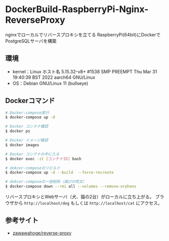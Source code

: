 # DockerBuild-RaspberryPi-Nginx-ReverseProxy

nginxでローカルでリバースプロキシを立てる
RaspberryPi(64bit)にDockerでPostgreSQLサーバを構築

## 環境
- kernel：Linux ホスト名 5.15.32-v8+ #1538 SMP PREEMPT Thu Mar 31 19:40:39 BST 2022 aarch64 GNU/Linux
- OS：Debian GNU/Linux 11 (bullseye)

## Dockerコマンド
```bash
# Docker-compose実行
$ docker-compose up -d

# Docker コンテナ確認
$ docker ps

# Docker イメージ確認
$ docker images

# Docker コンテナの中に入る
$ docker exec -it [コンテナID] bash

# dokcer-composeのリビルド
$ docker-compose up -d --build  --force-recreate

# dokcer-composeの一括削除（滅びの呪文）
$ docker-compose down --rmi all --volumes --remove-orphans
```





リバースプロキシとWebサーバ（犬、猫の2台）がローカルに立ち上がる。
ブラウザから `http://localhost/dog` もしくは `http://localhost/cat` にアクセス。


## 参考サイト
- [zawawahoge/reverse-proxy](https://github.com/zawawahoge/reverse-proxy)
